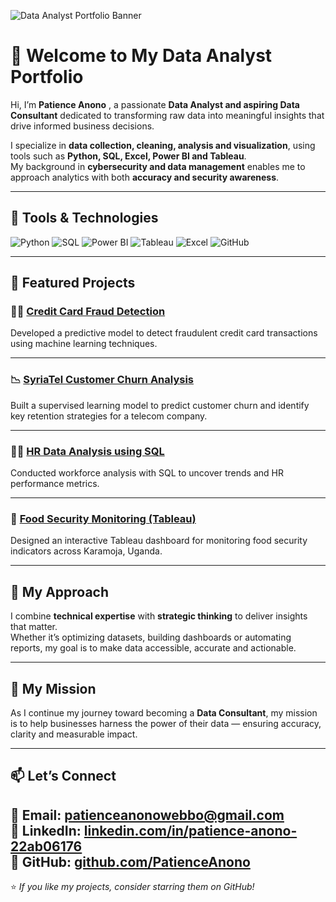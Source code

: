 <!-- BANNER IMAGE -->
![Data Analyst Portfolio Banner](https://github.com/user-attachments/assets/example-banner.png)
<!-- Replace the above link with your own banner image URL once uploaded to GitHub or Canva -->

# 👋 Welcome to My Data Analyst Portfolio  

Hi, I’m **Patience Anono** , a passionate **Data Analyst and aspiring Data Consultant** dedicated to transforming raw data into meaningful insights that drive informed business decisions.  

I specialize in **data collection, cleaning, analysis and visualization**, using tools such as **Python, SQL, Excel, Power BI and Tableau**.  
My background in **cybersecurity and data management** enables me to approach analytics with both **accuracy and security awareness**.

---

## 🧰 Tools & Technologies  

![Python](https://img.shields.io/badge/Python-3776AB?style=for-the-badge&logo=python&logoColor=white)
![SQL](https://img.shields.io/badge/SQL-336791?style=for-the-badge&logo=postgresql&logoColor=white)
![Power BI](https://img.shields.io/badge/Power_BI-F2C811?style=for-the-badge&logo=powerbi&logoColor=black)
![Tableau](https://img.shields.io/badge/Tableau-E97627?style=for-the-badge&logo=tableau&logoColor=white)
![Excel](https://img.shields.io/badge/Excel-217346?style=for-the-badge&logo=microsoft-excel&logoColor=white)
![GitHub](https://img.shields.io/badge/GitHub-100000?style=for-the-badge&logo=github&logoColor=white)

---

## 💼 Featured Projects  

### 🕵️‍♀️ [Credit Card Fraud Detection](https://github.com/PatienceAnono/Credit-Card-Fraud-Dectection)  
Developed a predictive model to detect fraudulent credit card transactions using machine learning techniques.  

---

### 📉 [SyriaTel Customer Churn Analysis](https://github.com/PatienceAnono/-SyriaTel-Customer-Churn-Project)  
Built a supervised learning model to predict customer churn and identify key retention strategies for a telecom company.  

---

### 👩‍💼 [HR Data Analysis using SQL](https://github.com/PatienceAnono/HR-DATA-ANALYSIS)  
Conducted workforce analysis with SQL to uncover trends and HR performance metrics.  

---

### 🌾 [Food Security Monitoring (Tableau)](https://public.tableau.com/app/profile/patience5611/viz/KaramojaRegionFoodmonitoringtool/SummaryTable)  
Designed an interactive Tableau dashboard for monitoring food security indicators across Karamoja, Uganda.  

---

## 🧩 My Approach  
I combine **technical expertise** with **strategic thinking** to deliver insights that matter.  
Whether it’s optimizing datasets, building dashboards or automating reports, my goal is to make data accessible, accurate and actionable.

---

## 🎯 My Mission  
As I continue my journey toward becoming a **Data Consultant**, my mission is to help businesses harness the power of their data — ensuring accuracy, clarity and measurable impact.

---

## 📫 Let’s Connect  

📧 **Email:** [patienceanonowebbo@gmail.com](mailto:patienceanonowebbo@gmail.com)  
💼 **LinkedIn:** [linkedin.com/in/patience-anono-22ab06176](https://www.linkedin.com/in/patience-anono-22ab06176/)  
🐙 **GitHub:** [github.com/PatienceAnono](https://github.com/PatienceAnono)
---

⭐️ *If you like my projects, consider starring them on GitHub!*
